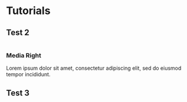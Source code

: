 <h1 class="uk-heading-line"><span>Tutorials</span></h1>

## Test 2

<div class="uk-card uk-card-default uk-grid-collapse uk-child-width-1-2@s uk-margin" uk-grid>
    <div class="uk-flex-last@s uk-card-media-right uk-cover-container">
        <img src="images/light.jpg" alt="" uk-cover>
        <canvas width="600" height="400"></canvas>
    </div>
    <div>
        <div class="uk-card-body">
            <h3 class="uk-card-title">Media Right</h3>
            <p>Lorem ipsum dolor sit amet, consectetur adipiscing elit, sed do eiusmod tempor incididunt.</p>
        </div>
    </div>
</div>

## Test 3

<!--
<a href="#">
    <div class="uk-card uk-card-default uk-grid-collapse uk-child-width-1-2@s uk-margin uk-card-hover" uk-grid>
        <div class="uk-card-media-left uk-cover-container">
            <img src="https://daniellivingston.github.io/LaGriT/pages/tutorial/stratigraphy/images/19_hex_01_to_tet.png" alt="" uk-cover>
            <canvas width="400" height="200"></canvas>
        </div>
        <div>
            <div class="uk-card-body">
                <h2 class="uk-card-title">Stratigraphic Hex Mesh Tutorial</h3>
                <p>Mesh basics, materials, and regions</p>
                <span class="uk-badge">Advanced</span>
            </div>
        </div>
    </div>
</a>

<br/><br/>

<h1 class="uk-heading-line"><span>Examples &amp; Demos</span></h1>

<div class="uk-child-width-1-4@m uk-grid-small uk-grid-match" uk-grid>
    <div>
        <a href="#">
            <div class="uk-card uk-card-default uk-card-body uk-card-hover">
                <div class="uk-card-media-top uk-cover-container">
                    <img src="https://lagrit.lanl.gov/docs/demos/2d_connect/test/html/image/2d_connect2_tn.gif" alt="" uk-cover>
                    <canvas width="" height=""></canvas>
                </div>
                <h3 class="uk-card-title">2d_connect</h3>
            </div>
        </a>
    </div>

    <div>
        <a href="#">
            <div class="uk-card uk-card-default uk-card-body uk-card-hover">
                <div class="uk-card-media-top">
                    <img src="https://lagrit.lanl.gov/docs/demos/rotatept/test/html/image/rotatept2_tn.gif" alt="">
                </div>
                <h3 class="uk-card-title">rotatept</h3>
            </div>
        </a>
    </div>

    <div>
        <a href="#">
            <div class="uk-card uk-card-default uk-card-body uk-card-hover">
                <div class="uk-card-media-top">
                    <img src="https://lagrit.lanl.gov/docs/demos/createpts/test/html/image/image6tn.gif" alt="">
                </div>
                <h3 class="uk-card-title">createpts</h3>
            </div>
        </a>
    </div>

    <div>
        <a href="#">
            <div class="uk-card uk-card-default uk-card-body uk-card-hover">
                <div class="uk-card-media-top">
                    <img src="https://lagrit.lanl.gov/docs/demos/regnpts/test/html/image/regnpts2_tn.gif" alt="">
                </div>
                <h3 class="uk-card-title">regnpts</h3>
            </div>
        </a>
    </div>

    <div>
        <a href="#">
            <div class="uk-card uk-card-default uk-card-body uk-card-hover">
                <div class="uk-card-media-top">
                    <img src="https://lagrit.lanl.gov/docs/demos/triangulate/test/html/image/triang4_tn.gif" alt="">
                </div>
                <h3 class="uk-card-title">triangulate</h3>
            </div>
        </a>
    </div>

    <div>
        <a href="#">
            <div class="uk-card uk-card-default uk-card-body uk-card-hover">
                <div class="uk-card-media-top">
                    <img src="https://lagrit.lanl.gov/docs/demos/dump/test/html/image/output_tn.gif" alt="">
                </div>
                <h3 class="uk-card-title">dump</h3>
            </div>
        </a>
    </div>

    <div>
        <a href="#">
            <div class="uk-card uk-card-default uk-card-body uk-card-hover">
                <div class="uk-card-media-top">
                    <img src="https://lagrit.lanl.gov/docs/demos/hextotet/test/html/image/output_tet_tn.gif" alt="">
                </div>
                <h3 class="uk-card-title">hextotet</h3>
            </div>
        </a>
    </div>

    <div>
        <a href="#">
            <div class="uk-card uk-card-default uk-card-body uk-card-hover">
                <div class="uk-card-media-top">
                    <img src="https://lagrit.lanl.gov/docs/demos/sort/test/html/image/sort_tn.gif" alt="">
                </div>
                <h3 class="uk-card-title">sort</h3>
            </div>
        </a>
    </div>

    <div>
        <a href="#">
            <div class="uk-card uk-card-default uk-card-body uk-card-hover">
                <div class="uk-card-media-top">
                    <img src="https://lagrit.lanl.gov/docs/demos/connect/test/html/image/output_connect_tn.gif" alt="">
                </div>
                <h3 class="uk-card-title">connect</h3>
            </div>
        </a>
    </div>

    <div>
        <a href="#">
            <div class="uk-card uk-card-default uk-card-body uk-card-hover">
                <div class="uk-card-media-top">
                    <img src="https://lagrit.lanl.gov/docs/demos/2d_recon/test/html/image/image1_tn.gif" alt="">
                </div>
                <h3 class="uk-card-title">hextotet</h3>
            </div>
        </a>
    </div>

    <div>
        <a href="#">
            <div class="uk-card uk-card-default uk-card-body uk-card-hover">
                <div class="uk-card-media-top">
                    <img src="https://lagrit.lanl.gov/docs/demos/trans/test/html/image/trans2_tn.gif" alt="">
                </div>
                <h3 class="uk-card-title">trans</h3>
            </div>
        </a>
    </div>

    <div>
        <a href="#">
            <div class="uk-card uk-card-default uk-card-body uk-card-hover">
                <div class="uk-card-media-top">
                    <img src="https://lagrit.lanl.gov/docs/demos/pset/test/html/image/pset2_tn.gif" alt="">
                </div>
                <h3 class="uk-card-title">pset</h3>
            </div>
        </a>
    </div>

    <div>
        <a href="#">
            <div class="uk-card uk-card-default uk-card-body uk-card-hover">
                <div class="uk-card-media-top">
                    <img src="https://lagrit.lanl.gov/docs/demos/2d_recon/test/html/image/image1_tn.gif" alt="">
                </div>
                <h3 class="uk-card-title">2d_recon</h3>
            </div>
        </a>
    </div>

    <div>
        <a href="#">
            <div class="uk-card uk-card-default uk-card-body uk-card-hover">
                <div class="uk-card-media-top">
                    <img src="https://lagrit.lanl.gov/docs/demos/addmesh/test/html/image/addmesh_add/addmesh_out1_tn.gif" alt="">
                </div>
                <h3 class="uk-card-title">addmesh</h3>
            </div>
        </a>
    </div>

    <div>
        <a href="#">
            <div class="uk-card uk-card-default uk-card-body uk-card-hover">
                <div class="uk-card-media-top">
                    <img src="https://lagrit.lanl.gov/docs/demos/rmmat/test/html/image/rmmat4_tn.gif" alt="">
                </div>
                <h3 class="uk-card-title">rmmat</h3>
            </div>
        </a>
    </div>

    <div>
        <a href="#">
            <div class="uk-card uk-card-default uk-card-body uk-card-hover">
                <div class="uk-card-media-top">
                    <img src="https://lagrit.lanl.gov/docs/demos/refine_rivara/test/html/image/rivara2_tn.gif" alt="">
                </div>
                <h3 class="uk-card-title">negative_aij/rivara</h3>
            </div>
        </a>
    </div>
</div>

-->